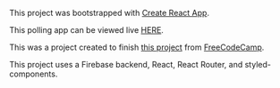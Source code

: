 This project was bootstrapped with [Create React App](https://github.com/facebookincubator/create-react-app).

This polling app can be viewed live [HERE](https://polling-app-2.herokuapp.com/).

This was a project created to finish [this project](https://learn.freecodecamp.org/coding-interview-prep/take-home-projects/build-a-voting-app/) from [FreeCodeCamp](https://learn.freecodecamp.org/).

This project uses a Firebase backend, React, React Router, and styled-components. 
